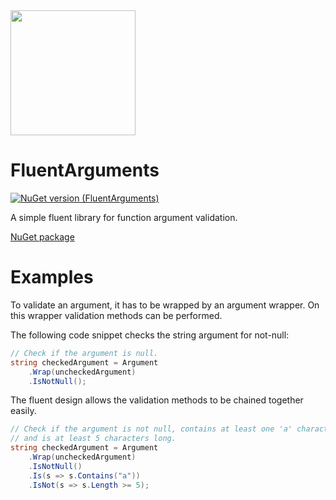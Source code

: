 <img src="https://github.com/onixion/FluentArguments/blob/main/Assets/Icon.png" width="200" height="200">

# FluentArguments
[![NuGet version (FluentArguments)](https://img.shields.io/nuget/v/AlinSpace.FluentArguments.svg?style=flat-square)](https://www.nuget.org/packages/AlinSpace.FluentArguments/)

A simple fluent library for function argument validation.

[NuGet package](https://www.nuget.org/packages/AlinSpace.FluentArguments/)

# Examples

To validate an argument, it has to be wrapped by an argument wrapper.
On this wrapper validation methods can be performed.

The following code snippet checks the string argument for not-null:

```csharp
// Check if the argument is null.
string checkedArgument = Argument
    .Wrap(uncheckedArgument)
    .IsNotNull();
```

The fluent design allows the validation methods to be chained together easily.
	
```csharp
// Check if the argument is not null, contains at least one 'a' character
// and is at least 5 characters long.
string checkedArgument = Argument
    .Wrap(uncheckedArgument)
    .IsNotNull()
	.Is(s => s.Contains("a"))
	.IsNot(s => s.Length >= 5);
```
